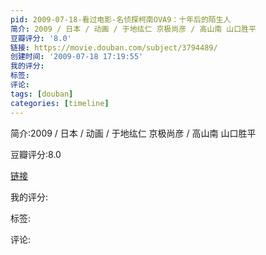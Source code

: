 ```yaml
---
pid: 2009-07-18-看过电影-名侦探柯南OVA9：十年后的陌生人
简介: 2009 / 日本 / 动画 / 于地纮仁 京极尚彦 / 高山南 山口胜平
豆瓣评分: '8.0'
链接: https://movie.douban.com/subject/3794489/
创建时间: '2009-07-18 17:19:55'
我的评分:
标签:
评论:
tags: [douban]
categories: [timeline]
---
```

简介:2009 / 日本 / 动画 / 于地纮仁 京极尚彦 / 高山南 山口胜平

豆瓣评分:8.0

[链接](https://movie.douban.com/subject/3794489/)

我的评分:

标签:

评论:

